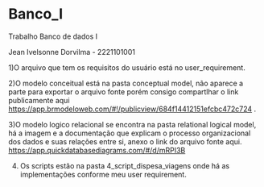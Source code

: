 # Banco_I
Trabalho Banco de dados I

Jean Ivelsonne Dorvilma - 2221101001  

1)O  arquivo que tem os requisitos do usuário está 
no user_requirement.

2)O modelo conceitual está na pasta  conceptual model, não aparece a parte para exportar 
o arquivo fonte porém consigo compartlhar o link publicamente aqui 
 https://app.brmodeloweb.com/#!/publicview/684f14412151efcbc472c724 .

3)O modelo logico relacional se encontra na pasta  relational logical model,
há a imagem e a documentação que explicam o processo organizacional dos dados e suas relações
entre si, anexo o link do arquivo fonte aqui.
https://app.quickdatabasediagrams.com/#/d/mRPI3B 


4) Os scripts estão na pasta 4_script_dispesa_viagens onde há  as implementações
conforme meu user requirement.